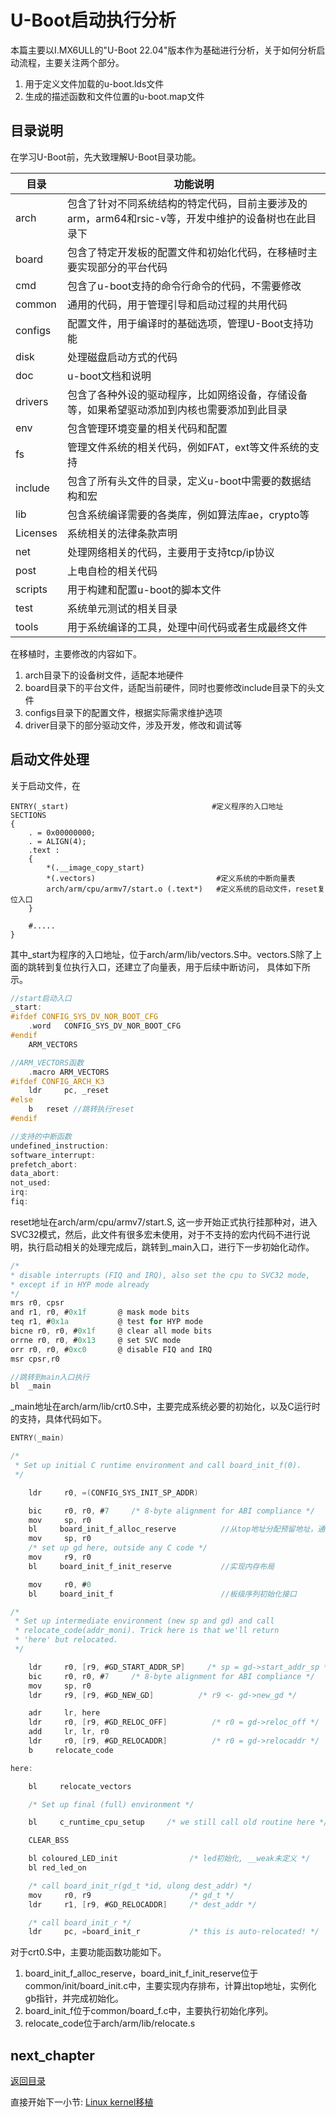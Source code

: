 # U-Boot启动执行分析

本篇主要以I.MX6ULL的"U-Boot 22.04"版本作为基础进行分析，关于如何分析启动流程，主要关注两个部分。

1. 用于定义文件加载的u-boot.lds文件
2. 生成的描述函数和文件位置的u-boot.map文件

## 目录说明

在学习U-Boot前，先大致理解U-Boot目录功能。

| 目录 | 功能说明 |
| --- | --- |
| arch | 包含了针对不同系统结构的特定代码，目前主要涉及的arm，arm64和rsic-v等，开发中维护的设备树也在此目录下 |
| board | 包含了特定开发板的配置文件和初始化代码，在移植时主要实现部分的平台代码 |
| cmd | 包含了u-boot支持的命令行命令的代码，不需要修改 |
| common | 通用的代码，用于管理引导和启动过程的共用代码 |
| configs | 配置文件，用于编译时的基础选项，管理U-Boot支持功能 |
| disk | 处理磁盘启动方式的代码 |
| doc | u-boot文档和说明 |
| drivers | 包含了各种外设的驱动程序，比如网络设备，存储设备等，如果希望驱动添加到内核也需要添加到此目录 |
| env | 包含管理环境变量的相关代码和配置 |
| fs | 管理文件系统的相关代码，例如FAT，ext等文件系统的支持 |
| include | 包含了所有头文件的目录，定义u-boot中需要的数据结构和宏 |
| lib | 包含系统编译需要的各类库，例如算法库ae，crypto等 |
| Licenses | 系统相关的法律条款声明 |
| net | 处理网络相关的代码，主要用于支持tcp/ip协议 |
| post | 上电自检的相关代码 |
| scripts | 用于构建和配置u-boot的脚本文件 |
| test | 系统单元测试的相关目录 |
| tools | 用于系统编译的工具，处理中间代码或者生成最终文件 |

在移植时，主要修改的内容如下。

1. arch目录下的设备树文件，适配本地硬件
2. board目录下的平台文件，适配当前硬件，同时也要修改include目录下的头文件
3. configs目录下的配置文件，根据实际需求维护选项
4. driver目录下的部分驱动文件，涉及开发，修改和调试等

## 启动文件处理

关于启动文件，在

```shell
ENTRY(_start)                                #定义程序的入口地址
SECTIONS
{
    . = 0x00000000;
    . = ALIGN(4);
    .text :
    {
        *(.__image_copy_start)
        *(.vectors)                           #定义系统的中断向量表
        arch/arm/cpu/armv7/start.o (.text*)   #定义系统的启动文件，reset复位入口
    }
    
    #.....
}
```

其中_start为程序的入口地址，位于arch/arm/lib/vectors.S中。vectors.S除了上面的跳转到复位执行入口，还建立了向量表，用于后续中断访问， 具体如下所示。

```c
//start启动入口
_start:
#ifdef CONFIG_SYS_DV_NOR_BOOT_CFG
    .word   CONFIG_SYS_DV_NOR_BOOT_CFG
#endif
    ARM_VECTORS 

//ARM_VECTORS函数
    .macro ARM_VECTORS
#ifdef CONFIG_ARCH_K3
    ldr     pc, _reset
#else
    b   reset //跳转执行reset
#endif

//支持的中断函数
undefined_instruction:
software_interrupt:
prefetch_abort:
data_abort:
not_used:
irq:
fiq:
```

reset地址在arch/arm/cpu/armv7/start.S, 这一步开始正式执行挂那种对，进入SVC32模式，然后，此文件有很多宏未使用，对于不支持的宏内代码不进行说明，执行启动相关的处理完成后，跳转到_main入口，进行下一步初始化动作。

```c
/*
* disable interrupts (FIQ and IRQ), also set the cpu to SVC32 mode,
* except if in HYP mode already
*/
mrs r0, cpsr
and r1, r0, #0x1f       @ mask mode bits
teq r1, #0x1a           @ test for HYP mode
bicne r0, r0, #0x1f     @ clear all mode bits
orrne r0, r0, #0x13     @ set SVC mode
orr r0, r0, #0xc0       @ disable FIQ and IRQ
msr cpsr,r0

//跳转到main入口执行
bl  _main
```

_main地址在arch/arm/lib/crt0.S中，主要完成系统必要的初始化，以及C运行时的支持，具体代码如下。

```c
ENTRY(_main)

/*
 * Set up initial C runtime environment and call board_init_f(0).
 */

    ldr     r0, =(CONFIG_SYS_INIT_SP_ADDR)

    bic     r0, r0, #7     /* 8-byte alignment for ABI compliance */
    mov     sp, r0
    bl     board_init_f_alloc_reserve          //从top地址分配预留地址，通过CONFIG_SYS_MALLOC_F_LEN定义
    mov     sp, r0
    /* set up gd here, outside any C code */
    mov     r9, r0
    bl     board_init_f_init_reserve           //实现内存布局

    mov     r0, #0                     
    bl     board_init_f                        //板级序列初始化接口

/*
 * Set up intermediate environment (new sp and gd) and call
 * relocate_code(addr_moni). Trick here is that we'll return
 * 'here' but relocated.
 */

    ldr     r0, [r9, #GD_START_ADDR_SP]     /* sp = gd->start_addr_sp */
    bic     r0, r0, #7     /* 8-byte alignment for ABI compliance */
    mov     sp, r0
    ldr     r9, [r9, #GD_NEW_GD]          /* r9 <- gd->new_gd */

    adr     lr, here
    ldr     r0, [r9, #GD_RELOC_OFF]          /* r0 = gd->reloc_off */
    add     lr, lr, r0
    ldr     r0, [r9, #GD_RELOCADDR]          /* r0 = gd->relocaddr */
    b     relocate_code

here:

    bl     relocate_vectors

    /* Set up final (full) environment */

    bl     c_runtime_cpu_setup     /* we still call old routine here */

    CLEAR_BSS                       

    bl coloured_LED_init                /* led初始化, __weak未定义 */
    bl red_led_on

    /* call board_init_r(gd_t *id, ulong dest_addr) */
    mov     r0, r9                      /* gd_t */
    ldr     r1, [r9, #GD_RELOCADDR]     /* dest_addr */

    /* call board_init_r */
    ldr     pc, =board_init_r           /* this is auto-relocated! */
```

对于crt0.S中，主要功能函数功能如下。

1. board_init_f_alloc_reserve，board_init_f_init_reserve位于common/init/board_init.c中，主要实现内存排布，计算出top地址，实例化gb指针，并完成初始化。
2. board_init_f位于common/board_f.c中，主要执行初始化序列。
3. relocate_code位于arch/arm/lib/relocate.s

## next_chapter

[返回目录](./SUMMARY.md)

直接开始下一小节: [Linux kernel移植](./ch02-06.kernel_transplate.md)
